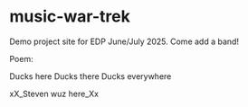 # music-war-trek
Demo project site for EDP June/July 2025. Come add a band!





Poem:

Ducks here
Ducks there 
Ducks everywhere


xX_Steven wuz here_Xx

